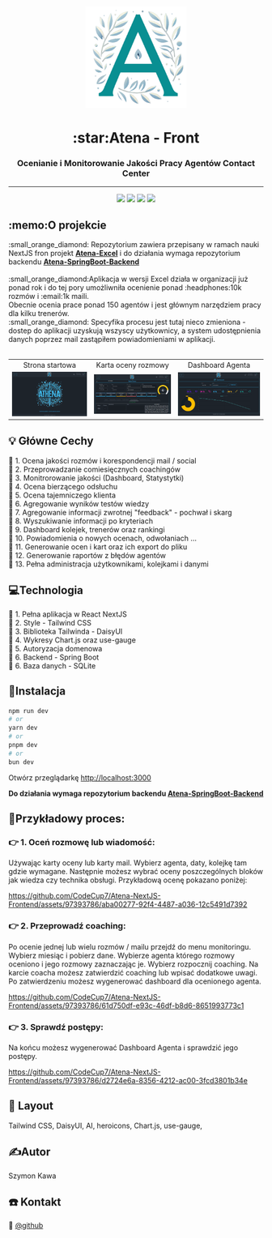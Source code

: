 <div align="center">
<img width=200px height=200px src="https://github.com/CodeCup7/CodeCup7/blob/main/assets/atena/logo.png" alt="Project logo">
</div>

<h1 align="center">:star:Atena - Front</h1>
<h3 align="center">Ocenianie i Monitorowanie Jakości Pracy Agentów Contact Center</h3> 
<hr />

<div align="center">
<img src="https://img.shields.io/badge/next%20js-000000?style=for-the-badge&logo=nextdotjs&logoColor=white">
<img src="https://img.shields.io/badge/Tailwind_CSS-38B2AC?style=for-the-badge&logo=tailwind-css&logoColor=white">
<img src="https://img.shields.io/badge/daisyUI-1ad1a5?style=for-the-badge&logo=daisyui&logoColor=white">
<img src="https://img.shields.io/badge/Chart%20js-FF6384?style=for-the-badge&logo=chartdotjs&logoColor=white">
</div>

<div align="left">
	<h2>:memo:O projekcie</h2>
 	:small_orange_diamond: Repozytorium zawiera przepisany w ramach nauki NextJS fron projekt <a href="https://github.com/CodeCup7/Atena-Excel-Full"><b>Atena-Excel</b></a> i do działania wymaga repozytorium backendu 	<a href="https://github.com/CodeCup7/Atena-SpringBoot-Backend"><b>Atena-SpringBoot-Backend</b></a><br>
	<br>:small_orange_diamond:Aplikacja w wersji Excel działa w organizacji już ponad rok i do tej pory umożliwniła ocenienie ponad :headphones:10k rozmów i :email:1k maili. 
	<br>Obecnie ocenia prace ponad 150 agentów i jest głównym narzędziem pracy dla kilku trenerów.
	<br>:small_orange_diamond: Specyfika procesu jest tutaj nieco zmieniona - dostep do aplikacji uzyskują wszyscy użytkownicy, a system udostępnienia danych poprzez mail zastąpiłem powiadomieniami w aplikacji.
</div>
<br>

<table>
  <tr align="center">
    <td>Strona startowa</td>
     <td>Karta oceny rozmowy</td>
     <td>Dashboard Agenta</td>
  </tr>
  <tr align="center">
    <td><img src="https://github.com/CodeCup7/CodeCup7/blob/main/assets/atena-nextjs/start.png"></td>
    <td><img src="https://github.com/CodeCup7/CodeCup7/blob/main/assets/atena-nextjs/karta-oceny.png"></td>
    <td><img src="https://github.com/CodeCup7/CodeCup7/blob/main/assets/atena-nextjs/dashboard.png"></td>
  </tr>
 </table>
 
## :bulb: Główne Cechy

:diamond_shape_with_a_dot_inside: 1. Ocena jakości rozmów i korespondencji mail / social
<br>:diamond_shape_with_a_dot_inside: 2. Przeprowadzanie comiesięcznych coachingów
<br>:diamond_shape_with_a_dot_inside: 3. Monitrorowanie jakości (Dashboard, Statystytki)
<br>:diamond_shape_with_a_dot_inside: 4. Ocena bierzącego odsłuchu
<br>:diamond_shape_with_a_dot_inside: 5. Ocena tajemniczego klienta
<br>:diamond_shape_with_a_dot_inside: 6. Agregowanie wyników testów wiedzy
<br>:diamond_shape_with_a_dot_inside: 7. Agregowanie informacji zwrotnej "feedback" - pochwał i skarg
<br>:diamond_shape_with_a_dot_inside: 8. Wyszukiwanie informacji po kryteriach
<br>:diamond_shape_with_a_dot_inside: 9. Dashboard kolejek, trenerów oraz rankingi
<br>:diamond_shape_with_a_dot_inside: 10. Powiadomienia o nowych ocenach, odwołaniach ...
<br>:diamond_shape_with_a_dot_inside: 11. Generowanie ocen i kart oraz ich export do pliku
<br>:diamond_shape_with_a_dot_inside: 12. Generowanie raportów z błędów agentów
<br>:diamond_shape_with_a_dot_inside: 13. Pełna administracja użytkownikami, kolejkami i danymi

## :computer:Technologia
:small_blue_diamond: 1. Pełna aplikacja w React NextJS
<br>:small_blue_diamond: 2. Style - Tailwind CSS
<br>:small_blue_diamond: 3. Biblioteka Tailwinda - DaisyUI
<br>:small_blue_diamond: 4. Wykresy Chart.js oraz use-gauge
<br>:small_blue_diamond: 5. Autoryzacja domenowa
<br>:small_blue_diamond: 6. Backend - Spring Boot
<br>:small_blue_diamond: 6. Baza danych - SQLite

## :rocket:Instalacja

```bash
npm run dev
# or
yarn dev
# or
pnpm dev
# or
bun dev
```

Otwórz przeglądarkę [http://localhost:3000](http://localhost:3000) 

<b> Do działania wymaga repozytorium backendu <a href="https://github.com/CodeCup7/Atena-SpringBoot-Backend"><b>Atena-SpringBoot-Backend</b></a><br> </b>

## :dart:Przykładowy proces:
### :point_right: 1. Oceń rozmowę lub wiadomość:
Używając karty oceny lub karty mail. Wybierz agenta, daty, kolejkę tam gdzie wymagane. Następnie możesz wybrać oceny poszczególnych bloków jak wiedza czy technika obsługi. Przykładową ocenę pokazano poniżej:

https://github.com/CodeCup7/Atena-NextJS-Frontend/assets/97393786/aba00277-92f4-4487-a036-12c5491d7392

### :point_right: 2. Przeprowadź coaching:
Po ocenie jednej lub wielu rozmów / mailu przejdź do menu monitoringu. Wybierz miesiąc i pobierz dane. Wybierze agenta którego rozmowy oceniono
i jego rozmowy zaznaczając je. Wybierz rozpocznij coaching. Na karcie coacha możesz zatwierdzić coaching lub wpisać dodatkowe uwagi. Po zatwierdzeniu możesz wygenerować dashboard dla ocenionego agenta.

https://github.com/CodeCup7/Atena-NextJS-Frontend/assets/97393786/61d750df-e93c-46df-b8d6-8651993773c1

### :point_right: 3. Sprawdź postępy:
Na końcu możesz wygenerować Dashboard Agenta i sprawdzić jego postępy. 

https://github.com/CodeCup7/Atena-NextJS-Frontend/assets/97393786/d2724e6a-8356-4212-ac00-3fcd3801b34e

## :art: Layout
Tailwind CSS, DaisyUI, AI, heroicons, Chart.js, use-gauge, 

## ✍️Autor
Szymon Kawa

 ##  :telephone: Kontakt
:link: [@github](https://github.com/CodeCup7) 

